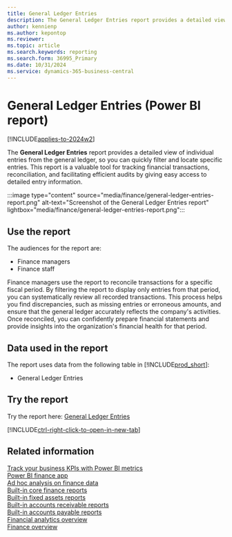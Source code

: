 ```yaml
---
title: General Ledger Entries
description: The General Ledger Entries report provides a detailed view of individual transactions within the general ledger.
author: kennienp
ms.author: kepontop
ms.reviewer:
ms.topic: article
ms.search.keywords: reporting
ms.search.form: 36995_Primary
ms.date: 10/31/2024
ms.service: dynamics-365-business-central
---
```


# General Ledger Entries (Power BI report)

[!INCLUDE[applies-to-2024w2](includes/applies-to-2024w2.md)]

The **General Ledger Entries** report provides a detailed view of individual entries from the general ledger, so you can quickly filter and locate specific entries. This report is a valuable tool for tracking financial transactions, reconciliation, and facilitating efficient audits by giving easy access to detailed entry information.

:::image type="content" source="media/finance/general-ledger-entries-report.png" alt-text="Screenshot of the General Ledger Entries report" lightbox="media/finance/general-ledger-entries-report.png":::

## Use the report

The audiences for the report are:

- Finance managers
- Finance staff

Finance managers use the report to reconcile transactions for a specific fiscal period. By filtering the report to display only entries from that period, you can systematically review all recorded transactions. This process helps you find discrepancies, such as missing entries or erroneous amounts, and ensure that the general ledger accurately reflects the company's activities. Once reconciled, you can confidently prepare financial statements and provide insights into the organization's financial health for that period.

<!-- ## Key Performance Indicators (KPIs)

The *General Ledger Entries* report includes the following KPIs and measures: 

- [**Amount**](####) -->

## Data used in the report

The report uses data from the following table in [!INCLUDE[prod_short](includes/prod_short.md)]:

- General Ledger Entries

## Try the report

Try the report here: [General Ledger Entries](https://businesscentral.dynamics.com?page=36995)

[!INCLUDE[ctrl-right-click-to-open-in-new-tab](includes/ctrl-right-click-to-open-in-new-tab.md)]

## Related information

[Track your business KPIs with Power BI metrics](track-kpis-with-power-bi-metrics.md)  
[Power BI finance app](finance-powerbi-app.md)  
[Ad hoc analysis on finance data](ad-hoc-analysis-finance.md)  
[Built-in core finance reports](finance-reports.md)  
[Built-in fixed assets reports](fa-reports.md)  
[Built-in accounts receivable reports](receivables-reports.md)  
[Built-in accounts payable reports](payables-reports.md)  
[Financial analytics overview](bi.md)  
[Finance overview](finance.md)
